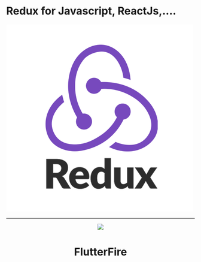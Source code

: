 # Redux for Javascript, ReactJs,....

![Photo](./assets/logoredux.png)

---
<p align="center">
  <a href="https://firebase.flutter.dev">
    <img width="250px" src="website/static/img/flutterfire_300x.png"><br/>
  </a>
  <h1 align="center">FlutterFire</h1>
</p>
